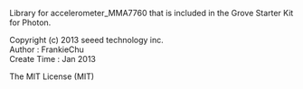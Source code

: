 Library for accelerometer_MMA7760 that is included in the Grove Starter Kit for Photon.

Copyright (c) 2013 seeed technology inc.  
Author        :   FrankieChu   
Create Time   :   Jan 2013  

The MIT License (MIT)
